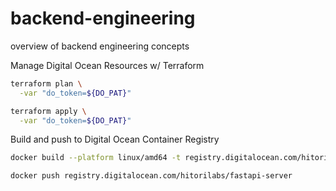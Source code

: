 # backend-engineering
overview of backend engineering concepts

Manage Digital Ocean Resources w/ Terraform
```sh
terraform plan \
  -var "do_token=${DO_PAT}"

terraform apply \
  -var "do_token=${DO_PAT}"
```

Build and push to Digital Ocean Container Registry
```sh
docker build --platform linux/amd64 -t registry.digitalocean.com/hitorilabs/fastapi-server .

docker push registry.digitalocean.com/hitorilabs/fastapi-server
```
